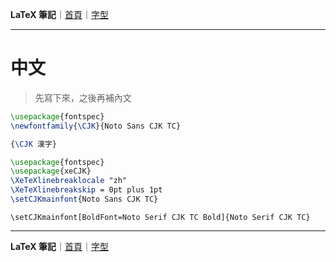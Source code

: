 **LaTeX 筆記**｜[首頁](../README.md)｜[字型](font.md)

-------------

# 中文

> 先寫下來，之後再補內文


```tex
\usepackage{fontspec}
\newfontfamily{\CJK}{Noto Sans CJK TC}

{\CJK 漢字}
```


```tex
\usepackage{fontspec}
\usepackage{xeCJK}
\XeTeXlinebreaklocale "zh"
\XeTeXlinebreakskip = 0pt plus 1pt
\setCJKmainfont{Noto Sans CJK TC}
```

`\setCJKmainfont[BoldFont=Noto Serif CJK TC Bold]{Noto Serif CJK TC}`

-------------

**LaTeX 筆記**｜[首頁](../README.md)｜[字型](font.md)

